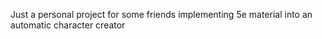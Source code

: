 Just a personal project for some friends implementing 5e material into an automatic character creator

